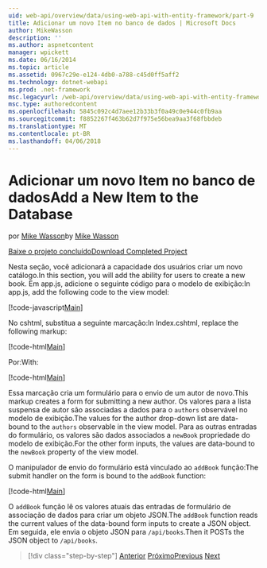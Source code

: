```yaml
---
uid: web-api/overview/data/using-web-api-with-entity-framework/part-9
title: Adicionar um novo Item no banco de dados | Microsoft Docs
author: MikeWasson
description: ''
ms.author: aspnetcontent
manager: wpickett
ms.date: 06/16/2014
ms.topic: article
ms.assetid: 0967c29e-e124-4db0-a788-c45d0ff5aff2
ms.technology: dotnet-webapi
ms.prod: .net-framework
msc.legacyurl: /web-api/overview/data/using-web-api-with-entity-framework/part-9
msc.type: authoredcontent
ms.openlocfilehash: 5845c092c4d7aee12b33b3f0a49c0e944c0fb9aa
ms.sourcegitcommit: f8852267f463b62d7f975e56bea9aa3f68fbbdeb
ms.translationtype: MT
ms.contentlocale: pt-BR
ms.lasthandoff: 04/06/2018
---
```

<a name="add-a-new-item-to-the-database"></a><span data-ttu-id="3c9d2-102">Adicionar um novo Item no banco de dados</span><span class="sxs-lookup"><span data-stu-id="3c9d2-102">Add a New Item to the Database</span></span>
====================
<span data-ttu-id="3c9d2-103">por [Mike Wasson](https://github.com/MikeWasson)</span><span class="sxs-lookup"><span data-stu-id="3c9d2-103">by [Mike Wasson](https://github.com/MikeWasson)</span></span>

[<span data-ttu-id="3c9d2-104">Baixe o projeto concluído</span><span class="sxs-lookup"><span data-stu-id="3c9d2-104">Download Completed Project</span></span>](https://github.com/MikeWasson/BookService)

<span data-ttu-id="3c9d2-105">Nesta seção, você adicionará a capacidade dos usuários criar um novo catálogo.</span><span class="sxs-lookup"><span data-stu-id="3c9d2-105">In this section, you will add the ability for users to create a new book.</span></span> <span data-ttu-id="3c9d2-106">Em app.js, adicione o seguinte código para o modelo de exibição:</span><span class="sxs-lookup"><span data-stu-id="3c9d2-106">In app.js, add the following code to the view model:</span></span>

[!code-javascript[Main](part-9/samples/sample1.js)]

<span data-ttu-id="3c9d2-107">No cshtml, substitua a seguinte marcação:</span><span class="sxs-lookup"><span data-stu-id="3c9d2-107">In Index.cshtml, replace the following markup:</span></span>

[!code-html[Main](part-9/samples/sample2.html)]

<span data-ttu-id="3c9d2-108">Por:</span><span class="sxs-lookup"><span data-stu-id="3c9d2-108">With:</span></span>

[!code-html[Main](part-9/samples/sample3.html)]

<span data-ttu-id="3c9d2-109">Essa marcação cria um formulário para o envio de um autor de novo.</span><span class="sxs-lookup"><span data-stu-id="3c9d2-109">This markup creates a form for submitting a new author.</span></span> <span data-ttu-id="3c9d2-110">Os valores para a lista suspensa de autor são associadas a dados para o `authors` observável no modelo de exibição.</span><span class="sxs-lookup"><span data-stu-id="3c9d2-110">The values for the author drop-down list are data-bound to the `authors` observable in the view model.</span></span> <span data-ttu-id="3c9d2-111">Para as outras entradas do formulário, os valores são dados associados a `newBook` propriedade do modelo de exibição.</span><span class="sxs-lookup"><span data-stu-id="3c9d2-111">For the other form inputs, the values are data-bound to the `newBook` property of the view model.</span></span>

<span data-ttu-id="3c9d2-112">O manipulador de envio do formulário está vinculado ao `addBook` função:</span><span class="sxs-lookup"><span data-stu-id="3c9d2-112">The submit handler on the form is bound to the `addBook` function:</span></span>

[!code-html[Main](part-9/samples/sample4.html)]

<span data-ttu-id="3c9d2-113">O `addBook` função lê os valores atuais das entradas de formulário de associação de dados para criar um objeto JSON.</span><span class="sxs-lookup"><span data-stu-id="3c9d2-113">The `addBook` function reads the current values of the data-bound form inputs to create a JSON object.</span></span> <span data-ttu-id="3c9d2-114">Em seguida, ele envia o objeto JSON para `/api/books`.</span><span class="sxs-lookup"><span data-stu-id="3c9d2-114">Then it POSTs the JSON object to `/api/books`.</span></span>

> [!div class="step-by-step"]
> <span data-ttu-id="3c9d2-115">[Anterior](part-8.md)
> [Próximo](part-10.md)</span><span class="sxs-lookup"><span data-stu-id="3c9d2-115">[Previous](part-8.md)
[Next](part-10.md)</span></span>
